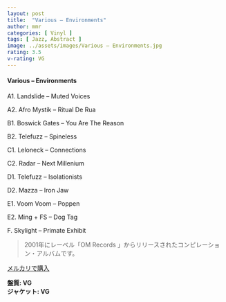 ```yaml
---
layout: post
title:  "Various – Environments"
author: mmr
categories: [ Vinyl ]
tags: [ Jazz, Abstract ]
image: ../assets/images/Various – Environments.jpg
rating: 3.5
v-rating: VG
---
```


#### Various – Environments

A1. Landslide – Muted Voices

A2. Afro Mystik – Ritual De Rua

B1. Boswick Gates – You Are The Reason

B2. Telefuzz – Spineless

C1. Leloneck – Connections

C2. Radar – Next Millenium

D1. Telefuzz – Isolationists

D2. Mazza – Iron Jaw

E1. Voom Voom – Poppen

E2. Ming + FS – Dog Tag

F.  Skylight – Primate Exhibit

> 2001年にレーベル「OM Records 」からリリースされたコンピレーション・アルバムです。

[メルカリで購入](https://jp.mercari.com/item/m51258354270)

<div class="mt-4 mb-4 d-flex align-items-center">
<strong class="mr-1">盤質: VG</strong>
</div>
<div class="mt-4 mb-4 d-flex align-items-center">
<strong class="mr-1">ジャケット: VG</strong>
</div>
